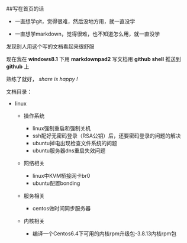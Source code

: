 ##写在首页的话

* 一直想学git，觉得很难，然后没地方用，就一直没学

* 一直想学markdown，觉得很难，也不知道怎么用，就一直没学

发现别人用这个写的文档看起来很舒服

现在我在 **windows8.1** 下用 **markdownpad2** 写文档用 **github shell** 推送到 **github** 上

熟练了就好，	*share is happy !* 


文档目录：

* linux
 	
	* 操作系统
	
		* linux强制重启和强制关机
		*  ssh配好无密码登录（RSA公钥）后，还要密码登录的问题的解决
		* ubuntu掉电出现检查文件系统的问题
		* ubuntu服务器dns重启失效问题
		
	* 网络相关
		
		* linux中KVM桥接网卡br0
		* ubuntu配置bonding
	
 	* 服务相关
 		
	 	* centos做时间同步服务器

	* 内核相关
	
		* 编译一个Centos6.4下可用的内核rpm升级包-3.8.13内核rpm包









